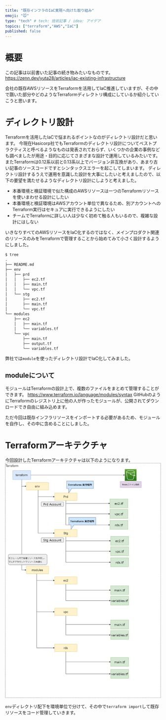 ```yaml
---
title: "既存インフラのIaC実現へ向けた取り組み"
emoji: "🐭"
type: "tech" # tech: 技術記事 / idea: アイデア
topics: ["terraform","AWS","IaC"]
published: false
---
```


# 概要
この記事は以前書いた記事の続き物みたいなものです。
https://zenn.dev/yuta28/articles/iac-existing-infrastructure

会社の既存AWSリソースをTerraformを活用してIaC推進していますが、その中で躓いた部分やどのようなTerraformディレクトリ構成にしているか紹介していこうと思います。

# ディレクトリ設計
Terraformを活用したIaCで悩まれるポイントなのがディレクトリ設計だと思います。
今現在Hasicorp社でもTerraformのディレクトリ設計についてベストプラクティスと呼べるようなものは発表されておらず、いくつかの企業の事例なども調べましたが用途・目的に応じてさまざまな設計で運用しているみたいです。
またTerraformは0.12系以前と0.13系以上でバージョン非互換があり、あまり古い記事のソースコードですとシンタックスエラーを起こしてしまいます。
ディレクトリ設計するうえで運用を意識した設計を大事にしたいと考えましたので、以下の要望を満たせるようなディレクトリ設計にしようと考えました。

- 本番環境と検証環境で似た構成のAWSリソースは一つのTerraformリソースを使いまわせる設計にしたい
- 本番環境と検証環境はAWSアカウント単位で異なるため、別アカウントへのTerraform実行はセキュアに実行できるようにしたい
- チームでTerraformに詳しい人は少なく初めて触る人もいるので、複雑な設計にはしない

いきなりすべてのAWSリソースをIaC化するのではなく、メインプロダクト関連のリソースのみをTerraformで管理することから始めてみて小さく設計するようにしました。

```bash: ディレクトリ構成一部
$ tree
.
├── README.md
├── env
│   ├── prd
│   │   ├── ec2.tf
│   │   ├── main.tf
│   │   └── vpc.tf
│   └── stg
│       ├── ec2.tf
│       ├── main.tf
│       └── vpc.tf
└── modules
    ├── ec2
    │   ├── main.tf
    │   └── variables.tf
    └── vpc
        ├── main.tf
        ├── output.tf
        └── variables.tf
```

弊社では`module`を使ったディレクトリ設計でIaC化してみました。


## moduleについて
モジュールはTerraformの設計上で、複数のファイルをまとめて管理することができます。
https://www.terraform.io/language/modules/syntax
GitHubのようにTerraformのレジストリ上に他の人が作ったモジュールが、公開されてダウンロードでき自由に組み込めます。

ただ今回は既存インフラリソースをインポートする必要があるため、モジュールを自作し、その中に含めることにしました。

# Terraformアーキテクチャ
今回設計したTerraformアーキテクチャは以下のようになります。
![](/images/challenge-for-existing-iac/image1.png)

`env`ディレクトリ配下を環境単位で分けて、その中で`terraform import`して既存リソースをコード管理していきます。